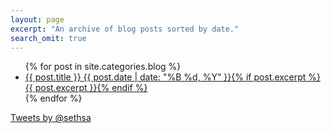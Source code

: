 ```yaml
---
layout: page
excerpt: "An archive of blog posts sorted by date."
search_omit: true
---
```


<ul class="post-list">
{% for post in site.categories.blog %}
  <li><article><a href="{{ site.url }}{{ post.url }}">{{ post.title }} <span class="entry-date"><time datetime="{{ post.date | date_to_xmlschema }}">{{ post.date | date: "%B %d, %Y" }}</time></span>{% if post.excerpt %} <span class="excerpt">{{ post.excerpt }}</span>{% endif %}</a></article></li>
{% endfor %}
</ul>


<p></p>
<a class="twitter-timeline" href="https://twitter.com/sethsa" data-widget-id="668688191826694144">Tweets by @sethsa</a>
<script>
!function(d,s,id){var js,fjs=d.getElementsByTagName(s)[0],p=/^http:/.test(d.location)?'http':'https';
if(!d.getElementById(id)){
  js=d.createElement(s);
  js.id=id;js.src=p+"://platform.twitter.com/widgets.js";
  fjs.parentNode.insertBefore(js,fjs);
  }}(document,"script","twitter-wjs");
</script>

